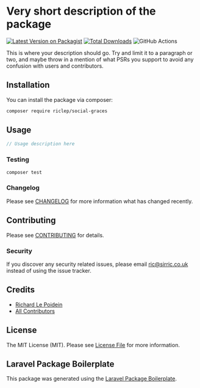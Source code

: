# Very short description of the package

[![Latest Version on Packagist](https://img.shields.io/packagist/v/riclep/social-graces.svg?style=flat-square)](https://packagist.org/packages/riclep/social-graces)
[![Total Downloads](https://img.shields.io/packagist/dt/riclep/social-graces.svg?style=flat-square)](https://packagist.org/packages/riclep/social-graces)
![GitHub Actions](https://github.com/riclep/social-graces/actions/workflows/main.yml/badge.svg)

This is where your description should go. Try and limit it to a paragraph or two, and maybe throw in a mention of what PSRs you support to avoid any confusion with users and contributors.

## Installation

You can install the package via composer:

```bash
composer require riclep/social-graces
```

## Usage

```php
// Usage description here
```

### Testing

```bash
composer test
```

### Changelog

Please see [CHANGELOG](CHANGELOG.md) for more information what has changed recently.

## Contributing

Please see [CONTRIBUTING](CONTRIBUTING.md) for details.

### Security

If you discover any security related issues, please email ric@sirric.co.uk instead of using the issue tracker.

## Credits

-   [Richard Le Poidein](https://github.com/riclep)
-   [All Contributors](../../contributors)

## License

The MIT License (MIT). Please see [License File](LICENSE.md) for more information.

## Laravel Package Boilerplate

This package was generated using the [Laravel Package Boilerplate](https://laravelpackageboilerplate.com).
